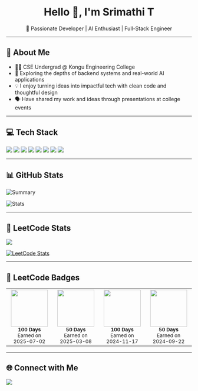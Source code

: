 <h1 align="center">Hello 👋, I'm Srimathi T</h1>
<p align="center">🚀 Passionate Developer | AI Enthusiast | Full-Stack Engineer</p>

---

## 📌 About Me

- 👩‍💻 CSE Undergrad @ Kongu Engineering College  
- 🌱 Exploring the depths of backend systems and real-world AI applications  
- 💡 I enjoy turning ideas into impactful tech with clean code and thoughtful design  
- 🗣️ Have shared my work and ideas through presentations at college events  

---

## 💻 Tech Stack

<p align="left">
  <img src="https://img.shields.io/badge/HTML5-E34F26?style=for-the-badge&logo=html5&logoColor=white"/>
  <img src="https://img.shields.io/badge/CSS3-1572B6?style=for-the-badge&logo=css3&logoColor=white"/>
  <img src="https://img.shields.io/badge/JavaScript-F7DF1E?style=for-the-badge&logo=javascript&logoColor=black"/>
  <img src="https://img.shields.io/badge/MongoDB-4EA94B?style=for-the-badge&logo=mongodb&logoColor=white"/>
  <img src="https://img.shields.io/badge/Express.js-404D59?style=for-the-badge"/>
  <img src="https://img.shields.io/badge/React-61DAFB?style=for-the-badge&logo=react&logoColor=black"/>
  <img src="https://img.shields.io/badge/Node.js-339933?style=for-the-badge&logo=node.js&logoColor=white"/>
  <img src="https://img.shields.io/badge/Figma-0AC97F?style=for-the-badge&logo=figma&logoColor=white"/>
</p>

---

## 📊 GitHub Stats

![Summary](https://github-profile-summary-cards.vercel.app/api/cards/profile-details?username=SRIMATHI-T&theme=tokyonight)

![Stats](https://github-profile-summary-cards.vercel.app/api/cards/stats?username=SRIMATHI-T&theme=tokyonight)


---


## 🧩 LeetCode Stats

<p align="left">
  <a href="https://leetcode.com/u/T_Srimathi/">
    <img src="https://img.shields.io/badge/LeetCode-T__Srimathi-orange?style=for-the-badge&logo=leetcode&logoColor=white"/>
  </a>
</p>

[![LeetCode Stats](https://leetcard.jacoblin.cool/T_Srimathi?theme=dark&font=Karma&ext=heatmap)](https://leetcode.com/u/T_Srimathi/)

---

## 🏅 LeetCode Badges

<table align="center">
  <tr>
    <td align="center">
      <img src="https://assets.leetcode.com/static_assets/others/25100.gif" width="100"/><br/>
      <sub><strong>100 Days</strong><br/>Earned on 2025-07-02</sub>
    </td>
    <td align="center">
      <img src="https://assets.leetcode.com/static_assets/others/2550.gif" width="100"/><br/>
      <sub><strong>50 Days</strong><br/>Earned on 2025-03-08</sub>
    </td>
    <td align="center">
      <img src="https://assets.leetcode.com/static_assets/marketing/2024-100-new.gif" width="100"/><br/>
      <sub><strong>100 Days</strong><br/>Earned on 2024-11-17</sub>
    </td>
    <td align="center">
      <img src="https://assets.leetcode.com/static_assets/marketing/2024-50.gif" width="100"/><br/>
      <sub><strong>50 Days</strong><br/>Earned on 2024-09-22</sub>
    </td>
  </tr>
</table>

---

## 🌐 Connect with Me

<p align="left">
  <a href="https://www.linkedin.com/in/srimathi-thiruvelmani-5a77b531b/" target="_blank">
    <img src="https://img.shields.io/badge/LinkedIn-0A66C2?style=for-the-badge&logo=linkedin&logoColor=white"/>
  </a>
</p>
